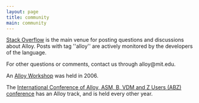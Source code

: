 ```yaml
---
layout: page
title: community
main: community
---
```


[Stack Overflow](http://stackoverflow.com/tags/alloy) is the main venue for posting questions and discussions about Alloy. Posts with tag ''alloy'' are actively monitored by the developers of the language.

For other questions or comments, contact us through alloy@<span style="display:none">null</span>mit.edu.

An [Alloy Workshop](http://alloy.mit.edu/workshop) was held in 2006.

The [International Conference of Alloy, ASM, B, VDM and Z Users (ABZ) conference](http://www.irit.fr/ABZ2014/) has an Alloy track, and is held every other year.
